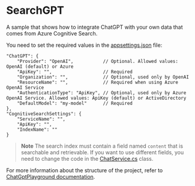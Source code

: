 # SearchGPT

A sample that shows how to integrate ChatGPT with your own data that comes from Azure Cognitive Search.

You need to set the required values in the [appsettings.json](https://github.com/marcominerva/SearchGPT/blob/master/src/SearchGpt/appsettings.json) file:

    "ChatGPT": {
        "Provider": "OpenAI",           // Optional. Allowed values: OpenAI (default) or Azure
        "ApiKey": "",                   // Required
        "Organization": "",             // Optional, used only by OpenAI
        "ResourceName": "",             // Required when using Azure OpenAI Service
        "AuthenticationType": "ApiKey", // Optional, used only by Azure OpenAI Service. Allowed values: ApiKey (default) or ActiveDirectory
        "DefaultModel": "my-model"      // Required  
    },
    "CognitiveSearchSettings": {
        "ServiceName": "",
        "ApiKey": "",
        "IndexName": ""
    }

> **Note**
The search index must contain a field named `content` that is searchable and retrievable. If you want to use different fields, you need to change the code in the [ChatService.cs](https://github.com/marcominerva/SearchGPT/blob/master/src/SearchGpt.BusinessLayer/Services/ChatService.cs) class.

For more information about the structure of the project, refer to [ChatGptPlayground documentation](https://github.com/marcominerva/ChatGptPlayground).
